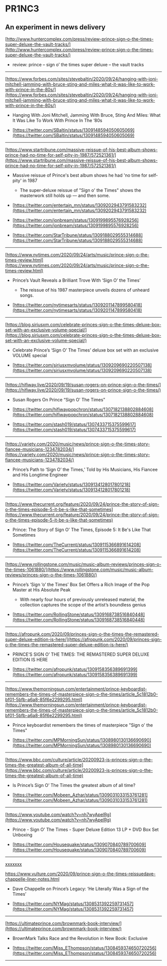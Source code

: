 
# PR1NC3

## An experiment in news delivery

[http://www.huntercomplex.com/press/review-prince-sign-o-the-times-super-deluxe-the-vault-tracks/](http://www.huntercomplex.com/press/review-prince-sign-o-the-times-super-deluxe-the-vault-tracks/)

 * review: prince – sign o’ the times super deluxe – the vault tracks

----

[https://www.forbes.com/sites/stevebaltin/2020/09/24/hanging-with-joni-mitchell-jamming-with-bruce-sting-and-miles-what-it-was-like-to-work-with-prince-in-the-80s/](https://www.forbes.com/sites/stevebaltin/2020/09/24/hanging-with-joni-mitchell-jamming-with-bruce-sting-and-miles-what-it-was-like-to-work-with-prince-in-the-80s/)

 * Hanging With Joni Mitchell, Jamming With Bruce, Sting And Miles: What It Was Like To Work With Prince In The ‘80s

 * [https://twitter.com/SBaltin/status/1309148594050605069](https://twitter.com/SBaltin/status/1309148594050605069)

----

[https://www.startribune.com/massive-reissue-of-his-best-album-shows-prince-had-no-time-for-self-pity-in-1987/572521361/](https://www.startribune.com/massive-reissue-of-his-best-album-shows-prince-had-no-time-for-self-pity-in-1987/572521361/)

 * Massive reissue of Prince's best album shows he had 'no time for self-pity' in 1987
   * The super-deluxe reissue of "Sign o' the Times" shows the masterwork still holds up — and then some. 

 * [https://twitter.com/entertain_mn/status/1309202943791583232](https://twitter.com/entertain_mn/status/1309202943791583232)

 * [https://twitter.com/jonbream/status/1309199895576928256](https://twitter.com/jonbream/status/1309199895576928256)

 * [https://twitter.com/StarTribune/status/1309188029555314688](https://twitter.com/StarTribune/status/1309188029555314688)

----

[https://www.nytimes.com/2020/09/24/arts/music/prince-sign-o-the-times-review.html](https://www.nytimes.com/2020/09/24/arts/music/prince-sign-o-the-times-review.html)

 * Prince’s Vault Reveals a Brilliant Trove With ‘Sign O’ the Times’
   * The reissue of his 1987 masterpiece unveils dozens of unheard songs.

 * [https://twitter.com/nytimesarts/status/1309201147899580418](https://twitter.com/nytimesarts/status/1309201147899580418)

----

[https://blog.siriusxm.com/celebrate-princes-sign-o-the-times-deluxe-box-set-with-an-exclusive-volume-special/](https://blog.siriusxm.com/celebrate-princes-sign-o-the-times-deluxe-box-set-with-an-exclusive-volume-special/)

 * Celebrate Prince’s ‘Sign O’ The Times’ deluxe box set with an exclusive VOLUME special

 * [https://twitter.com/siriusxmvolume/status/1309209690220507138](https://twitter.com/siriusxmvolume/status/1309209690220507138)

----

[https://hifiway.live/2020/09/19/susan-rogers-on-prince-sign-o-the-times/](https://hifiway.live/2020/09/19/susan-rogers-on-prince-sign-o-the-times/)

 * Susan Rogers On Prince “Sign O’ The Times”

 * [https://twitter.com/hifiwaypopchron/status/1307182138802884608](https://twitter.com/hifiwaypopchron/status/1307182138802884608)

 * [https://twitter.com/stash019/status/1307433715375599617](https://twitter.com/stash019/status/1307433715375599617)

----

[https://variety.com/2020/music/news/prince-sign-o-the-times-story-fiancee-musicians-1234782034/](https://variety.com/2020/music/news/prince-sign-o-the-times-story-fiancee-musicians-1234782034/)

 * Prince’s Path to ‘Sign O’ the Times,’ Told by His Musicians, His Fiancee and His Longtime Engineer

 * [https://twitter.com/Variety/status/1309134128017801218](https://twitter.com/Variety/status/1309134128017801218)

----

[https://www.thecurrent.org/feature/2020/09/24/prince-the-story-of-sign-o-the-times-episode-5-it-be-s-like-that-sometimes](https://www.thecurrent.org/feature/2020/09/24/prince-the-story-of-sign-o-the-times-episode-5-it-be-s-like-that-sometimes)

 * Prince: The Story of Sign O' The Times, Episode 5: It Be's Like That Sometimes

 * [https://twitter.com/TheCurrent/status/1309115366891614208](https://twitter.com/TheCurrent/status/1309115366891614208)

----

[https://www.rollingstone.com/music/music-album-reviews/princes-sign-o-the-times-1061880/](https://www.rollingstone.com/music/music-album-reviews/princes-sign-o-the-times-1061880/)

 * Prince’s ‘Sign ‘o’ the Times’ Box Set Offers a Rich Image of the Pop Master at His Absolute Peak
   * With nearly four hours of previously unreleased material, the collection captures the scope of the artist’s boundless genius

 * [https://twitter.com/RollingStone/status/1309168738516840448](https://twitter.com/RollingStone/status/1309168738516840448)

----

[https://afropunk.com/2020/09/princes-sign-o-the-times-the-remastered-super-deluxe-edition-is-here/](https://afropunk.com/2020/09/princes-sign-o-the-times-the-remastered-super-deluxe-edition-is-here/)

 * PRINCE’S SIGN O’ THE TIMES: THE REMASTERED SUPER DELUXE EDITION IS HERE

 * [https://twitter.com/afropunk/status/1309158356389691399](https://twitter.com/afropunk/status/1309158356389691399)

----

[https://www.themorningsun.com/entertainment/prince-keyboardist-remembers-the-times-of-masterpiece-sign-o-the-times/article_5c1812b0-bf01-5bfb-a6a8-85f6e2299295.html](https://www.themorningsun.com/entertainment/prince-keyboardist-remembers-the-times-of-masterpiece-sign-o-the-times/article_5c1812b0-bf01-5bfb-a6a8-85f6e2299295.html)

 * Prince keyboardist remembers the times of masterpiece "Sign o' the Times"

 * [https://twitter.com/MPMorningSun/status/1308980130136690690](https://twitter.com/MPMorningSun/status/1308980130136690690)

----

[https://www.bbc.com/culture/article/20200923-is-princes-sign-o-the-times-the-greatest-album-of-all-time](https://www.bbc.com/culture/article/20200923-is-princes-sign-o-the-times-the-greatest-album-of-all-time)

 * Is Prince’s Sign O’ The Times the greatest album of all time?

 * [https://twitter.com/Mobeen_Azhar/status/1309031033153761281](https://twitter.com/Mobeen_Azhar/status/1309031033153761281)

----

[https://www.youtube.com/watch?v=nh7wyApelRg](https://www.youtube.com/watch?v=nh7wyApelRg)

 * Prince - Sign O' The Times - Super Deluxe Edition 13 LP + DVD Box Set Unboxing

 * [https://twitter.com/Housequake/status/1309070840789700609](https://twitter.com/Housequake/status/1309070840789700609)

----

[xxxxxxx](xxxxxxx)

https://www.vulture.com/2020/09/prince-sign-o-the-times-reissuedave-chappelle-liner-notes.html

 * Dave Chappelle on Prince’s Legacy: ‘He Literally Was a Sign of the Times’

 * [https://twitter.com/NYMag/status/1308531392259731457](https://twitter.com/NYMag/status/1308531392259731457)

----

[https://ultimateprince.com/brownmark-book-interview/](https://ultimateprince.com/brownmark-book-interview/)

 * BrownMark Talks Race and the Revolution in New Book: Exclusive

 * [https://twitter.com/Miss_EThompson/status/1308459374650720256](https://twitter.com/Miss_EThompson/status/1308459374650720256)

----


